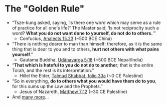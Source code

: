 # The "Golden Rule"

- “Tsze-kung asked, saying, ‘Is there one word which may serve as a rule of practice for all one's life?’ The Master said, ‘Is not reciprocity such a word? **What you do not want done to yourself, do not do to others.**’” 
  - Confucius, [Analects 15.23](https://en.wikisource.org/wiki/The_Chinese_Classics/Volume_1/Confucian_Analects/XV) (~500 BCE China)
- “There is nothing dearer to man than himself; therefore, as it is the same thing that is dear to you and to others, **hurt not others with what pains yourself**.”
  - Gautama Buddha, [Udānavarga 5:18](https://www2.hf.uio.no/polyglotta/index.php?page=record&vid=71&mid=208435) (~500 BCE Nepal/India)
- “**That which is hateful to you do not do to another**; that is the entire Torah, and the rest is its interpretation.”
  - Hillel the Elder, [Talmud Shabbat, folio 33a](https://www.sefaria.org/Shabbat.31a.6?lang=bi&with=all&lang2=en) (~0 CE Palestine)
- “So in everything, **do to others what you would have them do to you**, for this sums up the Law and the Prophets.”
  - Jesus of Nazareth, [Matthew 7:12](https://www.biblegateway.com/passage/?search=matthew+7%3A12&version=NIV) (~30 CE Palestine)
- And [many more](https://en.wikipedia.org/wiki/Golden_Rule)...
